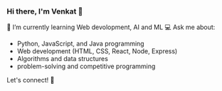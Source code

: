 ### Hi there, I'm Venkat 👋

🌱 I’m currently learning Web devolopment, AI and ML
💻 Ask me about:
- Python, JavaScript, and Java programming
- Web development (HTML, CSS, React, Node, Express)
- Algorithms and data structures
- problem-solving and competitive programming 

Let's connect! 🚀
